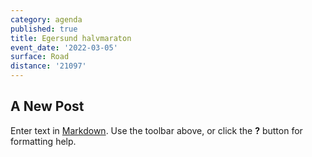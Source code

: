 ```yaml
---
category: agenda
published: true
title: Egersund halvmaraton
event_date: '2022-03-05'
surface: Road
distance: '21097'
---
```

## A New Post

Enter text in [Markdown](http://daringfireball.net/projects/markdown/). Use the toolbar above, or click the **?** button for formatting help.
